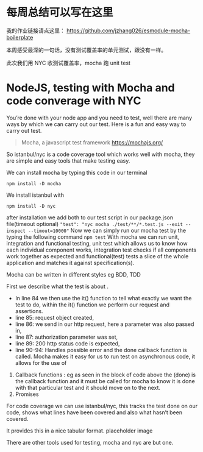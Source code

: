 # 每周总结可以写在这里

我的作业链接请点这里： https://github.com/jzhang026/esmodule-mocha-boilerplate

本周感受最深的一句话，没有测试覆盖率的单元测试，跟没有一样。

此次我们用 NYC 收测试覆盖率，mocha 跑 unit test

# NodeJS, testing with Mocha and code converage with NYC

You’re done with your node app and you need to test, well there are many ways by which we can carry out our test. Here is a fun and easy way to carry out test.
> Mocha, a javascript test framework https://mochajs.org/

So istanbul/nyc is a code coverage tool which works well with mocha, they are simple and easy tools that make testing easy.

We can install mocha by typing this code in our terminal

`npm install -D mocha`

We install istanbul with

`npm install -D nyc`

after installation we add both to our test script in our package.json file(timeout optional)
`"test": "nyc mocha ./test/**/*.test.js --exit --inspect --timout=10000"`
Now we can simply run our mocha test by the typing the following command
`npm test`
With mocha we can run unit, integration and functional testing, unit test which allows us to know how each individual component works, integration test checks if all components work together as expected and functional(test) tests a slice of the whole application and matches it against specification(s).

Mocha can be written in different styles eg BDD, TDD

First we describe what the test is about .

- In line 84 we then use the it() function to tell what exactly we want the test to do, within the it() function we perform our request and assertions.
- line 85: request object created,
- line 86: we send in our http request, here a parameter was also passed in,
- line 87: authorization parameter was set,
- line 89: 200 http status code is expected,
- line 90–94: Handles possible error and the done callback function is called.
  Mocha makes it easy for us to run test on asynchronous code, it allows for the use of

1. Callback functions : eg as seen in the block of code above the (done) is the callback function and it must be called for mocha to know it is done with that particular test and it should move on to the next.
2. Promises

For code coverage we can use istanbul/nyc, this tracks the test done on our code, shows what lines have been covered and also what hasn’t been covered.

It provides this in a nice tabular format.
placeholder image

There are other tools used for testing, mocha and nyc are but one.
